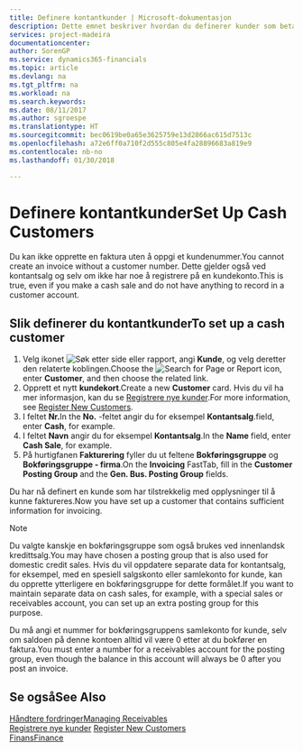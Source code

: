 ```yaml
---
title: Definere kontantkunder | Microsoft-dokumentasjon
description: Dette emnet beskriver hvordan du definerer kunder som betaler kontant.
services: project-madeira
documentationcenter: 
author: SorenGP
ms.service: dynamics365-financials
ms.topic: article
ms.devlang: na
ms.tgt_pltfrm: na
ms.workload: na
ms.search.keywords: 
ms.date: 08/11/2017
ms.author: sgroespe
ms.translationtype: HT
ms.sourcegitcommit: bec0619be0a65e3625759e13d2866ac615d7513c
ms.openlocfilehash: a72e6ff0a710f2d555c805e4fa28896683a819e9
ms.contentlocale: nb-no
ms.lasthandoff: 01/30/2018

---
```

# <a name="set-up-cash-customers"></a><span data-ttu-id="fd472-103">Definere kontantkunder</span><span class="sxs-lookup"><span data-stu-id="fd472-103">Set Up Cash Customers</span></span>
<span data-ttu-id="fd472-104">Du kan ikke opprette en faktura uten å oppgi et kundenummer.</span><span class="sxs-lookup"><span data-stu-id="fd472-104">You cannot create an invoice without a customer number.</span></span> <span data-ttu-id="fd472-105">Dette gjelder også ved kontantsalg og selv om ikke har noe å registrere på en kundekonto.</span><span class="sxs-lookup"><span data-stu-id="fd472-105">This is true, even if you make a cash sale and do not have anything to record in a customer account.</span></span>  

## <a name="to-set-up-a-cash-customer"></a><span data-ttu-id="fd472-106">Slik definerer du kontantkunder</span><span class="sxs-lookup"><span data-stu-id="fd472-106">To set up a cash customer</span></span>  
1.  <span data-ttu-id="fd472-107">Velg ikonet ![Søk etter side eller rapport](media/ui-search/search_small.png "Søk etter side eller rapport"), angi **Kunde**, og velg deretter den relaterte koblingen.</span><span class="sxs-lookup"><span data-stu-id="fd472-107">Choose the ![Search for Page or Report](media/ui-search/search_small.png "Search for Page or Report icon") icon, enter **Customer**, and then choose the related link.</span></span>  
2.  <span data-ttu-id="fd472-108">Opprett et nytt **kundekort**.</span><span class="sxs-lookup"><span data-stu-id="fd472-108">Create a new **Customer** card.</span></span> <span data-ttu-id="fd472-109">Hvis du vil ha mer informasjon, kan du se [Registrere nye kunder](sales-how-register-new-customers.md).</span><span class="sxs-lookup"><span data-stu-id="fd472-109">For more information, see [Register New Customers](sales-how-register-new-customers.md).</span></span>
3.  <span data-ttu-id="fd472-110">I feltet **Nr.**</span><span class="sxs-lookup"><span data-stu-id="fd472-110">In the **No.**</span></span> <span data-ttu-id="fd472-111">-feltet angir du for eksempel **Kontantsalg**.</span><span class="sxs-lookup"><span data-stu-id="fd472-111">field, enter **Cash**, for example.</span></span>  
4.  <span data-ttu-id="fd472-112">I feltet **Navn** angir du for eksempel **Kontantsalg**.</span><span class="sxs-lookup"><span data-stu-id="fd472-112">In the **Name** field, enter **Cash Sale**, for example.</span></span>  
5.  <span data-ttu-id="fd472-113">På hurtigfanen **Fakturering** fyller du ut feltene **Bokføringsgruppe** og **Bokføringsgruppe - firma**.</span><span class="sxs-lookup"><span data-stu-id="fd472-113">On the **Invoicing** FastTab, fill in the **Customer Posting Group** and the **Gen. Bus. Posting Group** fields.</span></span>  

 <span data-ttu-id="fd472-114">Du har nå definert en kunde som har tilstrekkelig med opplysninger til å kunne faktureres.</span><span class="sxs-lookup"><span data-stu-id="fd472-114">Now you have set up a customer that contains sufficient information for invoicing.</span></span>  

> [!NOTE]  
>  <span data-ttu-id="fd472-115">Du valgte kanskje en bokføringsgruppe som også brukes ved innenlandsk kredittsalg.</span><span class="sxs-lookup"><span data-stu-id="fd472-115">You may have chosen a posting group that is also used for domestic credit sales.</span></span> <span data-ttu-id="fd472-116">Hvis du vil oppdatere separate data for kontantsalg, for eksempel, med en spesiell salgskonto eller samlekonto for kunde, kan du opprette ytterligere en bokføringsgruppe for dette formålet.</span><span class="sxs-lookup"><span data-stu-id="fd472-116">If you want to maintain separate data on cash sales, for example, with a special sales or receivables account, you can set up an extra posting group for this purpose.</span></span>  
>   
>  <span data-ttu-id="fd472-117">Du må angi et nummer for bokføringsgruppens samlekonto for kunde, selv om saldoen på denne kontoen alltid vil være 0 etter at du bokfører en faktura.</span><span class="sxs-lookup"><span data-stu-id="fd472-117">You must enter a number for a receivables account for the posting group, even though the balance in this account will always be 0 after you post an invoice.</span></span>  

## <a name="see-also"></a><span data-ttu-id="fd472-118">Se også</span><span class="sxs-lookup"><span data-stu-id="fd472-118">See Also</span></span>
[<span data-ttu-id="fd472-119">Håndtere fordringer</span><span class="sxs-lookup"><span data-stu-id="fd472-119">Managing Receivables</span></span>](receivables-manage-receivables.md)  
<span data-ttu-id="fd472-120">[Registrere nye kunder](sales-how-register-new-customers.md)  </span><span class="sxs-lookup"><span data-stu-id="fd472-120">[Register New Customers](sales-how-register-new-customers.md)  </span></span>  
[<span data-ttu-id="fd472-121">Finans</span><span class="sxs-lookup"><span data-stu-id="fd472-121">Finance</span></span>](finance.md)  


